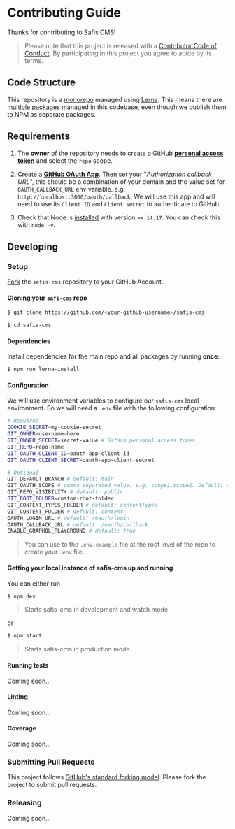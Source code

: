 # Contributing Guide

Thanks for contributing to Safis CMS!

> Please note that this project is released with a [Contributor Code of Conduct](/CODE_OF_CONDUCT.md).
> By participating in this project you agree to abide by its terms.

## Code Structure

This repository is a [monorepo](https://trunkbaseddevelopment.com/monorepos/) managed using [Lerna](https://github.com/lerna/lerna). This means there are [multiple packages](https://github.com/safis-io/safis-cms/tree/main/packages) managed in this codebase, even though we publish them to NPM as separate packages.

## Requirements

1. The **owner** of the repository needs to create a GitHub **[personal access token](https://docs.github.com/en/github/authenticating-to-github/creating-a-personal-access-token)** and select the `repo` scope.

2. Create a **[GitHub OAuth App](https://docs.github.com/en/developers/apps/creating-an-oauth-app)**.
  Then set your "*Authorization callback URL*", this should be a combination of your domain and the value set for `OAUTH_CALLBACK_URL` env variable. e.g. `http://localhost:3000/oauth/callback`. We will use this app and will need to use its `Client ID` and `Client secret` to authenticate to GitHub.

3. Check that Node is [installed](https://nodejs.org/en/download/) with version `>= 14.17`. You can check this with `node -v`.

## Developing

### Setup

[Fork](https://guides.github.com/activities/forking/) the `safis-cms` repository to your GitHub Account.

#### Cloning your `safi-cms` repo
```sh
$ git clone https://github.com/<your-github-username>/safis-cms

$ cd safis-cms
```

#### Dependencies
Install dependencies for the main repo and all packages by running **once**:

```sh
$ npm run lerna-install
```
#### Configuration
We will use environment variables to configure our `safis-cms` local environment. So we will need a `.env` file with the following configuration:

```sh
# Required
COOKIE_SECRET=my-cookie-secret
GIT_OWNER=username-here
GIT_OWNER_SECRET=secret-value # GitHub personal access token
GIT_REPO=repo-name
GIT_OAUTH_CLIENT_ID=oauth-app-client-id
GIT_OAUTH_CLIENT_SECRET=oauth-app-client-secret

# Optional
GIT_DEFAULT_BRANCH # default: main
GIT_OAUTH_SCOPE # comma separated value. e.g. scope1,scope2. Default: repo, the scope for your OAuth App
GIT_REPO_VISIBILITY # default: public
GIT_ROOT_FOLDER=custom-root-folder
GIT_CONTENT_TYPES_FOLDER # default: contentTypes
GIT_CONTENT_FOLDER # default: content
OAUTH_LOGIN_URL # default: /oauth/login
OAUTH_CALLBACK_URL # default: /oauth/callback
ENABLE_GRAPHQL_PLAYGROUND # default: true
```

> You can use to the `.env.example` file at the root level of the repo to create your `.env` file.

#### Getting your local instance of safis-cms up and running

You can either run

```sh
$ npm dev 
```

> Starts safis-cms in development and watch mode.

or

```sh
$ npm start
```
> Starts safis-cms in production mode.

#### Running tests
Coming soon..

<!-- ```sh
$ npm test

# watch for changes
$ npm run test-watch
``` -->
<!-- 
### Run Integration Tests

```sh
$ npm run integration

# test a specific file
$ npm run integration -- lerna-publish

# watch for changes
$ npm run integration -- --watch

# watch a specific file
$ npm run integration -- --watch lerna-publish
``` -->

#### Linting
Coming soon...

<!-- 
```sh
$ npm run lint
```

It's also a good idea to hook up your editor to an eslint plugin.

To fix lint errors from the command line:

```sh
$ npm run lint -- --fix
``` -->

#### Coverage
Coming soon...

<!-- 
If you would like to check test coverage, run the coverage script, then open
`coverage/lcov-report/index.html` in your favorite browser.

```sh
$ npm test -- --coverage

# OS X
$ open coverage/lcov-report/index.html

# Linux
$ xdg-open coverage/lcov-report/index.html
``` -->

### Submitting Pull Requests

This project follows [GitHub's standard forking model](https://guides.github.com/activities/forking/). Please fork the project to submit pull requests. 

### Releasing
Coming soon...

<!-- If you are a member of Safis' [GitHub org](https://github.com/orgs/safis-io/people) and have read-write privileges in Safis' [npm org](https://www.npmjs.com/org/safis) _with 2-factor auth enabled_, congratulations, you can cut a release!

You'll need to set up a local `.env` file in the repo root to provide the required environment variables.
The `.env.example` file is available in the root as a template.
The root `.env` file is _never_ placed under version control.

Once that's done, run the release script and await glory:

```sh
npm run release
``` -->
